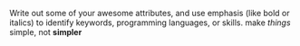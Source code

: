 Write out some of your awesome attributes, and use emphasis (like bold or italics) to identify keywords, programming languages, or skills. 
make *things* simple, not **simpler**
